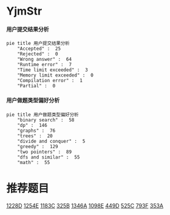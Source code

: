 # YjmStr

<!-- tabs:start -->



#### **用户提交结果分析**

```mermaid
pie title 用户提交结果分析
    "Accepted" :  25
    "Rejected" :  0
    "Wrong answer" :  64
    "Runtime error" :  7
    "Time limit exceeded" :  3
    "Memory limit exceeded" :  0
    "Compilation error" :  1
    "Partial" :  0
```

#### **用户做题类型偏好分析**

```mermaid
pie title 用户做题类型偏好分析
    "binary search" :  58
    "dp" :  146
    "graphs" :  76
    "trees" :  20
    "divide and conquer" :  5
    "greedy" :  129
    "two pointers" :  89
    "dfs and similar" :  55
    "math" :  55
```



<!-- tabs:end -->
# 推荐题目
[1228D](https://codeforces.com/contest/1228/problem/D)
[1254E](https://codeforces.com/contest/1254/problem/E)
[1183C](https://codeforces.com/contest/1183/problem/C)
[325B](https://codeforces.com/contest/325/problem/B)
[1346A](https://codeforces.com/contest/1346/problem/A)
[1098E](https://codeforces.com/contest/1098/problem/E)
[449D](https://codeforces.com/contest/449/problem/D)
[525C](https://codeforces.com/contest/525/problem/C)
[793F](https://codeforces.com/contest/793/problem/F)
[353A](https://codeforces.com/contest/353/problem/A)

